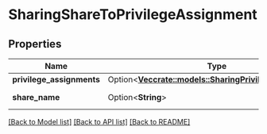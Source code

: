 # SharingShareToPrivilegeAssignment

## Properties

Name | Type | Description | Notes
------------ | ------------- | ------------- | -------------
**privilege_assignments** | Option<[**Vec<crate::models::SharingPrivilegeAssignment>**](SharingPrivilegeAssignment.md)> |  | [optional]
**share_name** | Option<**String**> | The share name. | [optional]

[[Back to Model list]](../README.md#documentation-for-models) [[Back to API list]](../README.md#documentation-for-api-endpoints) [[Back to README]](../README.md)


